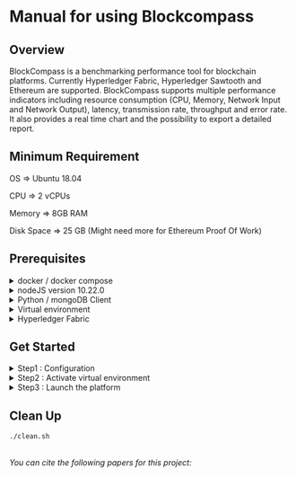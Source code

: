 

<a name="top"></a>

# Manual for using Blockcompass 

## Overview

BlockCompass is a benchmarking performance tool for blockchain platforms. Currently Hyperledger Fabric, Hyperledger Sawtooth and Ethereum are supported.  BlockCompass supports multiple performance indicators including resource consumption (CPU, Memory, Network Input and Network Output), latency, transmission rate, throughput and error rate. It also provides a real time chart and the possibility to export a detailed report. 


## Minimum Requirement

OS  => Ubuntu 18.04

CPU  => 2 vCPUs

Memory  => 8GB RAM

Disk Space  => 25 GB (Might need more for Ethereum Proof Of Work)



## Prerequisites

<details><summary>docker / docker compose</summary>


1. install docker either from the officiel documentation https://docs.docker.com/engine/install/ubuntu/, or following the next steps
  
 #### 1.1 Manual installation 
```
sudo apt update 
sudo apt install apt-transport-https ca-certificates 
curl software-properties-common
curl -fsSL https://download.docker.com/linux/ubuntu/gpg | sudo apt-key add -
sudo add-apt-repository "deb [arch=amd64] https://download.docker.com/linux/ubuntu bionic stable"
sudo apt update
sudo apt install docker-ce  
```
#### 1.2 Run docker without sudo  

  

```
sudo usermod -aG docker ${USER}
su - ${USER}

```
2.  install docker compose either from the officiel documentation https://docs.docker.com/compose/install/, or following the next steps

```
sudo curl -L https://github.com/docker/compose/releases/download/1.21.2/docker-compose-`uname -s`-`uname -m` -o /usr/local/bin/docker-compose
sudo chmod +x /usr/local/bin/docker-compose
```


</details>




<details><summary>nodeJS version 10.22.0</summary>


1. Install nodeJS version 10.22.0
  
####  1.1 Manual installation 
```
 cd ~
curl -sL https://deb.nodesource.com/setup_10.x -o nodesource_setup.sh
sudo bash nodesource_setup.sh
sudo apt install nodejs
sudo apt install build-essential
```



</details>

<details><summary>Python / mongoDB Client</summary>


1. Python is by default installed in ubuntu 18.04 distribution, to update python run the following commands:
  

```
sudo apt update
sudo apt -y upgrade
```

  2.  Install Additional Tools
  
```
sudo apt install -y python3-pip
sudo apt install libssl-dev libffi-dev python3-dev 
sudo apt install -y python3-venv
```

  3.  Install mongoDB Client
```
sudo apt install mongodb-clients

```
  
</details>


<details><summary> Virtual environment </summary>


#### 1. Clone repository
  

```
git clone https://github.com/polytechnique-ease/blockcompass
```

####  2.  Set virtual environment and install requirement
  
```
cd blockcompass
python3 -m venv env
source env/bin/activate
pip install -r requirements.txt
```

 #### 3.  Install mongoDB Client
```
sudo apt install mongodb-clients

```
  
</details>



</details>

<details><summary>Hyperledger Fabric</summary>


#### 1.  Download binaries and pull docker images for Fabric v2.2


```

   curl -sSL https://bit.ly/2ysbOFE | bash -s -- 2.2.2 1.4.9

```

####  2.   Using bash_profile to add Hyperledger Fabric bin permanently to the PATH environment variable

  
```
sudo nano ~/.profile
  
## At the end of the file, add this line:
export PATH=<path to fabric-sample location>/bin:$PATH
  
source ~/.profile

```

 #### 3.  Install Golang 1.17
```
cd ~
curl -O https://dl.google.com/go/go1.17.linux-amd64.tar.gz
tar xvf go1.17.linux-amd64.tar.gz
sudo chown -R root:root ./go
sudo mv go /usr/local
sudo nano ~/.profile
  
## At the end of the file, add this line:
export PATH=$PATH:/usr/local/go/bin
  
source ~/.profile


```

#### 4. Set ABRIC_CFG_PATH variable: 
```
sudo nano ~/.profile
  
## At the end of the file, add this line:
export FABRIC_CFG_PATH=<Absolute PATH to iot-docker-mongoDB folder>/networks/fabric-v2.2/config

source ~/.profile


```
  
</details>
  
  
 ## Get Started
  
  
  <details><summary>Step1 : Configuration</summary>


#### 1.  ReplicaSet
  
  1.1  In the configuration/blockchain.yaml file, change the IP address in replicaSet field by your local IP address. 

    replicaSet:
 -  'IP:27011'
 -  'IP:27012'
 -  'IP:27013'
    
```
chmod +x replicaset.sh
```

1.2 In the replicaset.sh file, change the IP address by your IP address. 


#### 2. Network Configuration:

  In the configuration/blockchain.yaml file set the target Blockchain in Blockchain.type field, allowed values are: ethereum-clique, ethereum-pow, sawtooth-pbft, sawtooth-raft, sawtooth-poet and fabric.
    
    

#####  2.1 Ethereum Configuration 

  Check the user manual page 7 for more details. You can keep the default setting and change the IP address with yours.

  
##### 2.2  Ethereum Proof Of work 
    
   Only for Ethereum Proof Of work, you need to start the Network before launching the platform

 ```
  cd blockcompass/networks/ethereum-docker-pow
  docker-compose up 
```
    
Then you need to wait for the DAG to generate, depending on the resource it might take up to 45min.
    
##### 2.3  Frontend Client Configuration
    
If you are going to access the frontend from the same machine that you runned the application on, you can skip this part. Otherwise you need to have a public IP address to access the frontend from another machine and you need to open port 4200.

    
 ```
  cd blockcompass/front/src/enviroments
 ```
   
  In environments.ts and environment.prod.ts files, change localhost by your public IP address in apiUrl and SOCKET_ENDPOINT fields.

#### 2.4 Workload configuration
    
#####  2.4.1  Schedule configuration
   
      
workload/IOT/schedule.list file holds the information about the distributions of users in time.  The file is in the form of a list with two columns: the first column indicates the number of users, and the second column represents the time in seconds that those individuals will be simulated.
 
   
 #####  2.4.2 Users configuration
      
workload/IOT/sensors.list file holds information about the type of user and emission rate per type. The file is in the form of a list with two columns: the first column indicates the user type and the second column represents the emission rate.

   
    
</details>


</details>

<details><summary>Step2 :  Activate virtual environment</summary>
  
  
  ```
  cd blockcompass
  source env/bin/activate    
 ```
  
</details>
  
</details>

<details><summary>Step3 :  Launch the platform</summary>
  
  
  ```
  cd blockcompass
  python laucher.py   
 ```
  
</details>

 ## Clean Up
 
 ```
./clean.sh  
 ```

<br> *You can cite the following papers for this project:*

